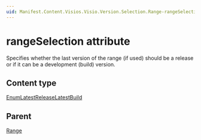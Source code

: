 ```yaml
---
uid: Manifest.Content.Visios.Visio.Version.Selection.Range-rangeSelection
---
```


# rangeSelection attribute

Specifies whether the last version of the range (if used) should be a release or if it can be a development (build) version.

## Content type

[EnumLatestReleaseLatestBuild](xref:Manifest-EnumLatestReleaseLatestBuild)

## Parent

[Range](xref:Manifest.Content.Visios.Visio.Version.Selection.Range)
